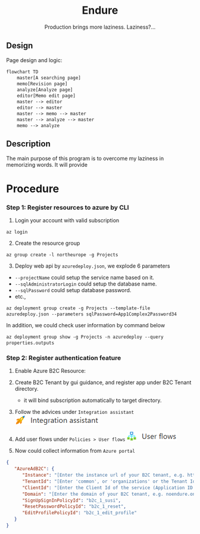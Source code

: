 <div align="center">

# Endure

Production brings more laziness. Laziness?... 

</div>

## Design

Page design and logic:

```mermaid
flowchart TD
    master[A searching page]
    memo[Revision page]
    analyze[Analyze page]
    editor[Memo edit page]
    master --> editor
    editor --> master
    master --> memo --> master
    master --> analyze --> master
    memo --> analyze
```

## Description

The main purpose of this program is to overcome my laziness in memorizing words.
It will provide 

# Procedure



### Step 1: Register resources to azure by CLI

1. Login your account with valid subscription
```shell
az login
```

2. Create the resource group
```shell
az group create -l northeurope -g Projects
```

3. Deploy web api by `azuredeploy.json`, we explode 6 parameters
- `--projectName` could setup the service name based on it.
- `--sqlAdministratorLogin` could setup the database name.
- `--sqlPassword` could setup database password.
- etc.,
```shell
az deployment group create -g Projects --template-file azuredeploy.json --parameters sqlPassword=App1Complex2Password34
```

In addition, we could check user information by command below
```shell
az deployment group show -g Projects -n azuredeploy --query properties.outputs
```

### Step 2: Register authentication feature

1. Enable Azure B2C Resource:

2. Create B2C Tenant by gui guidance, and register app under B2C Tenant directory.
    - it will bind subscription automatically to target directory.

3. Follow the advices under `Integration assistant`
![Integration assistant](docs/assistant.png)

4. Add user flows under `Policies > User flows`
![User flows](docs/user_flow.png)

5. Now could collect information from `Azure portal`
```json
{
   "AzureAdB2C": {
      "Instance": "[Enter the instance url of your B2C tenant, e.g. https://noendure.b2clogin.com]",
      "TenantId": "[Enter 'common', or 'organizations' or the Tenant Id (Obtained from the Azure portal. Select 'Endpoints' from the 'App registrations' blade and use the GUID in any of the URLs), e.g. 59a5b817-8ff1-47cb-a17e-2b29730b548a]",
      "ClientId": "[Enter the Client Id of the service (Application ID obtained from the Azure portal), e.g. 73d8319f-92d8-43a1-93aa-92993d3e7298]",
      "Domain": "[Enter the domain of your B2C tenant, e.g. noendure.onmicrosoft.com]",
      "SignUpSignInPolicyId": "b2c_1_susi",
      "ResetPasswordPolicyId": "b2c_1_reset",
      "EditProfilePolicyId": "b2c_1_edit_profile"
   }
}
```

